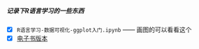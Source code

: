 ##### 记录下R语言学习的一些东西
- [x] `R语言学习-数据可视化-ggplot入门.ipynb` —— 画图的可以看看这个
- [x] [电子书版本](https://crazzy-rabbit.github.io/Rscript-to-anaylise-and-visualize/)
